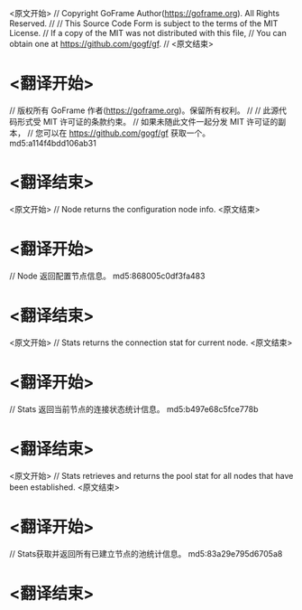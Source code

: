 
<原文开始>
// Copyright GoFrame Author(https://goframe.org). All Rights Reserved.
//
// This Source Code Form is subject to the terms of the MIT License.
// If a copy of the MIT was not distributed with this file,
// You can obtain one at https://github.com/gogf/gf.
//
<原文结束>

# <翻译开始>
// 版权所有 GoFrame 作者(https://goframe.org)。保留所有权利。
//
// 此源代码形式受 MIT 许可证的条款约束。
// 如果未随此文件一起分发 MIT 许可证的副本，
// 您可以在 https://github.com/gogf/gf 获取一个。 md5:a114f4bdd106ab31
# <翻译结束>


<原文开始>
// Node returns the configuration node info.
<原文结束>

# <翻译开始>
// Node 返回配置节点信息。 md5:868005c0df3fa483
# <翻译结束>


<原文开始>
// Stats returns the connection stat for current node.
<原文结束>

# <翻译开始>
// Stats 返回当前节点的连接状态统计信息。 md5:b497e68c5fce778b
# <翻译结束>


<原文开始>
// Stats retrieves and returns the pool stat for all nodes that have been established.
<原文结束>

# <翻译开始>
// Stats获取并返回所有已建立节点的池统计信息。 md5:83a29e795d6705a8
# <翻译结束>

